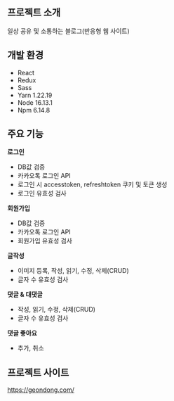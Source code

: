 ## 프로젝트 소개

일상 공유 및 소통하는 블로그(반응형 웹 사이트)

## 개발 환경

- React
- Redux
- Sass
- Yarn 1.22.19
- Node 16.13.1
- Npm 6.14.8

## 주요 기능

**로그인**

- DB값 검증
- 카카오톡 로그인 API
- 로그인 시 accesstoken, refreshtoken 쿠키 및 토큰 생성
- 로그인 유효성 검사

**회원가입**

- DB값 검증
- 카카오톡 로그인 API
- 회원가입 유효성 검사

**글작성**

- 이미지 등록, 작성, 읽기, 수정, 삭제(CRUD)
- 글자 수 유효성 검사

**댓글 & 대댓글**

- 작성, 읽기, 수정, 삭제(CRUD)
- 글자 수 유효성 검사

**댓글 좋아요**

- 추가, 취소

## 프로젝트 사이트

https://geondong.com/
